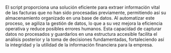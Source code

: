 El script proporciona una solución eficiente para extraer información vital de las facturas que no han sido procesadas previamente,
permitiendo así su almacenamiento organizado en una base de datos. Al automatizar este proceso, se agiliza la gestión de datos,
lo que a su vez mejora la eficiencia operativa y reduce posibles errores humanos.
Esta capacidad de capturar datos no procesados y guardarlos en una estructura accesible facilita el análisis posterior y la toma de decisiones fundamentadas,
fortaleciendo así la integridad y la utilidad de la información financiera para la empresa.
